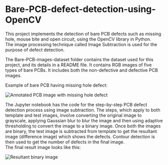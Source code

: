 # Bare-PCB-defect-detection-using-OpenCV

This project implements the detection of bare PCB defects such as missing hole, mouse bite and open circuit, using the OpenCV library in Python. 
<br> The image processing technique called Image Subtraction is used for the purpose of defect detection.

The Bare-PCB-images-dataset folder contains the dataset used for this project, and its details in a README file. It contains RGB images of five types of bare PCBs. It includes both the non-defective and defective PCB images.

Example of bare PCB having missing hole defect:

![Annotated PCB image with missing hole defect](https://user-images.githubusercontent.com/59477814/130058005-02531758-5d4f-47f9-bd61-749155690dab.png)


The Jupyter notebook has the code for the step-by-step PCB defect detection process using image subtraction. The steps, which apply to both template and test images, involve converting the original image to grayscale, applying Gaussian blur to blur the image and then using adaptive thresholding to convert the image to a binary image. Once both the images are binary, the test image is subtracted from template to get the resultant image (difference image) which shows the defects. Contour detection is then used to get the number of defects in the final image.
<br> The final result image looks like this:

![Resultant binary image](https://user-images.githubusercontent.com/59477814/130059689-0ed9bc9d-9b32-4961-bb89-cca6d2984a2d.png)
